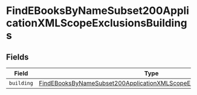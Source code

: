# FindEBooksByNameSubset200ApplicationXMLScopeExclusionsBuildings


## Fields

| Field                                                                                                                                                                         | Type                                                                                                                                                                          | Required                                                                                                                                                                      | Description                                                                                                                                                                   |
| ----------------------------------------------------------------------------------------------------------------------------------------------------------------------------- | ----------------------------------------------------------------------------------------------------------------------------------------------------------------------------- | ----------------------------------------------------------------------------------------------------------------------------------------------------------------------------- | ----------------------------------------------------------------------------------------------------------------------------------------------------------------------------- |
| `building`                                                                                                                                                                    | [FindEBooksByNameSubset200ApplicationXMLScopeExclusionsBuildingsBuilding](../../models/operations/findebooksbynamesubset200applicationxmlscopeexclusionsbuildingsbuilding.md) | :heavy_minus_sign:                                                                                                                                                            | N/A                                                                                                                                                                           |